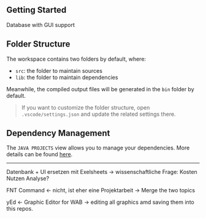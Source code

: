 ## Getting Started

Database with GUI support

## Folder Structure

The workspace contains two folders by default, where:

- `src`: the folder to maintain sources
- `lib`: the folder to maintain dependencies

Meanwhile, the compiled output files will be generated in the `bin` folder by default.

> If you want to customize the folder structure, open `.vscode/settings.json` and update the related settings there.

## Dependency Management

The `JAVA PROJECTS` view allows you to manage your dependencies. More details can be found [here](https://github.com/microsoft/vscode-java-dependency#manage-dependencies).


----------------------------------------------------------------------
Datenbank + UI ersetzen mit Exelsheets
-> wissenschaftliche Frage: Kosten Nutzen Analyse? 

FNT Command <- nicht, ist eher eine Projektarbeit 
-> Merge the two topics

yEd <- Graphic Editor for WAB
-> editing all graphics amd saving them into this repos.
